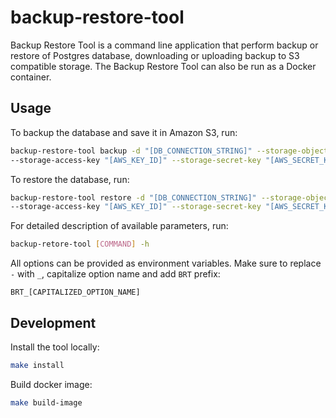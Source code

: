 # backup-restore-tool

Backup Restore Tool is a command line application that perform backup or restore of Postgres database, downloading or uploading backup to S3 compatible storage.
The Backup Restore Tool can also be run as a Docker container.

## Usage

To backup the database and save it in Amazon S3, run:
```bash
backup-restore-tool backup -d "[DB_CONNECTION_STRING]" --storage-object-key=my-backup --storage-bucket=buckups \
--storage-access-key "[AWS_KEY_ID]" --storage-secret-key "[AWS_SECRET_KEY]" --storage-region us-east-1
```

To restore the database, run:
```bash
backup-restore-tool restore -d "[DB_CONNECTION_STRING]" --storage-object-key=my-backup --storage-bucket=buckups \
--storage-access-key "[AWS_KEY_ID]" --storage-secret-key "[AWS_SECRET_KEY]" --storage-region us-east-1
```

For detailed description of available parameters, run:
```bash
backup-retore-tool [COMMAND] -h
```

All options can be provided as environment variables. Make sure to replace `-` with `_`, capitalize option name and add `BRT` prefix:
```
BRT_[CAPITALIZED_OPTION_NAME]
```

## Development

Install the tool locally:
```bash
make install
```

Build docker image:
```bash
make build-image
```
